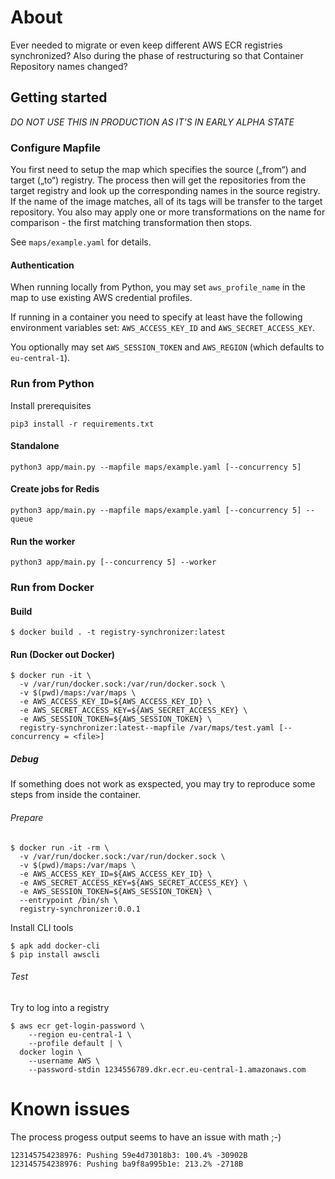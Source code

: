 # About

Ever needed to migrate or even keep different AWS ECR registries synchronized?
Also during the phase of restructuring so that Container Repository names changed?

## Getting started

*DO NOT USE THIS IN PRODUCTION AS IT'S IN EARLY ALPHA STATE*

### Configure Mapfile

You first need to setup the map which specifies the source („from“) and target („to“) registry.
The process then will get the repositories from the target registry and look up the corresponding
names in the source registry. If the name of the image matches, all of its tags will be transfer to the target repository.
You also may apply one or more transformations on the name for comparison - the first matching transformation then stops.

See ```maps/example.yaml``` for details.

#### Authentication

When running locally from Python, you may set ```aws_profile_name``` in the map to use existing AWS credential profiles.

If running in a container you need to specify at least have the following environment variables set: ```AWS_ACCESS_KEY_ID``` and ```AWS_SECRET_ACCESS_KEY```.

You optionally may set ```AWS_SESSION_TOKEN``` and ```AWS_REGION``` (which defaults to ```eu-central-1```).


### Run from Python

Install prerequisites

```
pip3 install -r requirements.txt
```

#### Standalone

```
python3 app/main.py --mapfile maps/example.yaml [--concurrency 5]
```

#### Create jobs for Redis

```
python3 app/main.py --mapfile maps/example.yaml [--concurrency 5] --queue
```

#### Run the worker

```
python3 app/main.py [--concurrency 5] --worker
```

### Run from Docker


#### Build

```
$ docker build . -t registry-synchronizer:latest
```

#### Run (Docker out Docker)

```
$ docker run -it \
  -v /var/run/docker.sock:/var/run/docker.sock \
  -v $(pwd)/maps:/var/maps \
  -e AWS_ACCESS_KEY_ID=${AWS_ACCESS_KEY_ID} \
  -e AWS_SECRET_ACCESS_KEY=${AWS_SECRET_ACCESS_KEY} \
  -e AWS_SESSION_TOKEN=${AWS_SESSION_TOKEN} \
  registry-synchronizer:latest--mapfile /var/maps/test.yaml [--concurrency = <file>]
```

##### Debug

If something does not work as exspected, you may try to reproduce some steps from inside the container.

###### Prepare

```
$ docker run -it -rm \
  -v /var/run/docker.sock:/var/run/docker.sock \
  -v $(pwd)/maps:/var/maps \
  -e AWS_ACCESS_KEY_ID=${AWS_ACCESS_KEY_ID} \
  -e AWS_SECRET_ACCESS_KEY=${AWS_SECRET_ACCESS_KEY} \
  -e AWS_SESSION_TOKEN=${AWS_SESSION_TOKEN} \
  --entrypoint /bin/sh \
  registry-synchronizer:0.0.1
```

Install CLI tools

```
$ apk add docker-cli
$ pip install awscli
```

###### Test

Try to log into a registry

```
$ aws ecr get-login-password \
    --region eu-central-1 \
    --profile default | \
  docker login \
    --username AWS \
    --password-stdin 1234556789.dkr.ecr.eu-central-1.amazonaws.com
```


# Known issues

The process progess output seems to have an issue with math ;-)

```
123145754238976: Pushing 59e4d73018b3: 100.4% -30902B
123145754238976: Pushing ba9f8a995b1e: 213.2% -2718B
```
